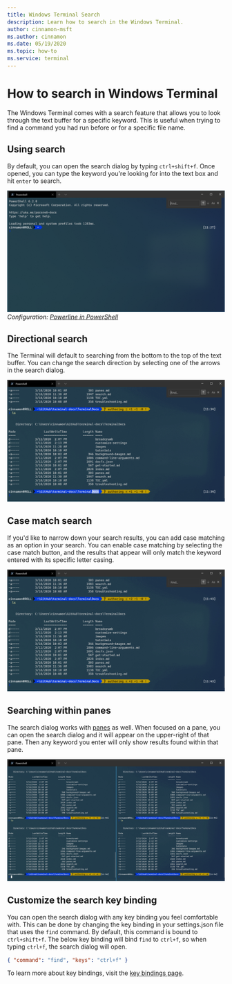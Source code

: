 ```yaml
---
title: Windows Terminal Search
description: Learn how to search in the Windows Terminal.
author: cinnamon-msft
ms.author: cinnamon
ms.date: 05/19/2020
ms.topic: how-to
ms.service: terminal
---
```


# How to search in Windows Terminal

The Windows Terminal comes with a search feature that allows you to look through the text buffer for a specific keyword. This is useful when trying to find a command you had run before or for a specific file name.

## Using search

By default, you can open the search dialog by typing `ctrl+shift+f`. Once opened, you can type the keyword you're looking for into the text box and hit `enter` to search.

![Windows Terminal search screenshot](./images/search.png)
_Configuration: [Powerline in PowerShell](./custom-terminal-gallery/powerline-in-powershell.md)_

## Directional search

The Terminal will default to searching from the bottom to the top of the text buffer. You can change the search direction by selecting one of the arrows in the search dialog.

![Windows Terminal directional search screenshot](./images/search-direction.gif)

## Case match search

If you'd like to narrow down your search results, you can add case matching as an option in your search. You can enable case matching by selecting the case match button, and the results that appear will only match the keyword entered with its specific letter casing.

![Windows Terminal case matching search screenshot](./images/search-case-match.gif)

## Searching within panes

The search dialog works with [panes](./panes.md) as well. When focused on a pane, you can open the search dialog and it will appear on the upper-right of that pane. Then any keyword you enter will only show results found within that pane.

![Windows Terminal panes search screenshot](./images/search-panes.gif)

## Customize the search key binding

You can open the search dialog with any key binding you feel comfortable with. This can be done by changing the key binding in your settings.json file that uses the `find` command. By default, this command is bound to `ctrl+shift+f`. The below key binding will bind `find` to `ctrl+f`, so when typing `ctrl+f`, the search dialog will open.

```json
{ "command": "find", "keys": "ctrl+f" }
```

To learn more about key bindings, visit the [key bindings page](./customize-settings/key-bindings.md).
